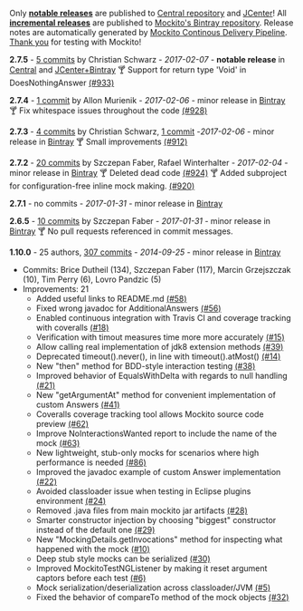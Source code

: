 Only **[notable releases](link)** are published to [Central repository](link) and [JCenter](link)!
All **[incremental releases](link)** are published to [Mockito's Bintray repository](link).
Release notes are automatically generated by [Mockito Continous Delivery Pipeline](https://github.com/mockito/mockito/wiki/Continuous-Delivery-Overview).
[Thank you](link) for testing with Mockito!

**2.7.5** - [5 commits](https://github.com/mockito/mockito/compare/v2.7.4...v2.7.5) by Christian Schwarz - *2017-02-07* - **notable release** in [Central](http://search.maven.org/#artifactdetails%7Corg.mockito%7Cmockito-core%7C2.7.5%7Cjar) and [JCenter+Bintray](https://bintray.com/mockito/maven/mockito/2.7.5)
:cocktail: Support for return type 'Void' in DoesNothingAnswer [(#933)](https://github.com/mockito/mockito/pull/933)

**2.7.4** - [1 commit](link) by Allon Murienik - *2017-02-06* - minor release in [Bintray](https://bintray.com/mockito/maven/mockito/2.7.5)
:cocktail: Fix whitespace issues throughout the code [(#928)](https://github.com/mockito/mockito/pull/928)

**2.7.3** - [4 commits](link) by Christian Schwarz, [1 commit](https://github.com/mockito/mockito/compare/v2.7.3...v2.7.4) -*2017-02-06* - minor release in [Bintray](https://bintray.com/mockito/maven/mockito/2.7.5)
:cocktail: Small improvements [(#912)](https://github.com/mockito/mockito/pull/912)

**2.7.2** - [20 commits](link) by Szczepan Faber, Rafael Winterhalter - *2017-02-04* - minor release in [Bintray](https://bintray.com/mockito/maven/mockito/2.7.5)
:cocktail: Deleted dead code [(#924)](https://github.com/mockito/mockito/pull/924)
:cocktail: Added subproject for configuration-free inline mock making. [(#920)](https://github.com/mockito/mockito/pull/920)

**2.7.1** - no commits - *2017-01-31* - minor release in [Bintray](https://bintray.com/mockito/maven/mockito/2.7.5)

**2.6.5** - [10 commits](link) by Szczepan Faber - *2017-01-31* - minor release in [Bintray](https://bintray.com/mockito/maven/mockito/2.7.5)
:cocktail: No pull requests referenced in commit messages.

**1.10.0** - 25 authors, [307 commits](link) - *2014-09-25* - minor release in [Bintray](https://bintray.com/mockito/maven/mockito/2.7.5)

* Commits: Brice Dutheil (134), Szczepan Faber (117), Marcin Grzejszczak (10), Tim Perry (6), Lovro Pandzic (5)
* Improvements: 21
  * Added useful links to README.md [(#58)](https://github.com/mockito/mockito/pull/58)
  * Fixed wrong javadoc for AdditionalAnswers [(#56)](https://github.com/mockito/mockito/pull/56)
  * Enabled continuous integration with Travis CI and coverage tracking with coveralls [(#18)](https://github.com/mockito/mockito/pull/18)
  * Verification with timout measures time more more accurately [(#15)](https://github.com/mockito/mockito/pull/15)
  * Allow calling real implementation of jdk8 extension methods [(#39)](https://github.com/mockito/mockito/pull/39)
  * Deprecated timeout().never(), in line with timeout().atMost() [(#14)](https://github.com/mockito/mockito/pull/14)
  * New "then" method for BDD-style interaction testing [(#38)](https://github.com/mockito/mockito/pull/38)
  * Improved behavior of EqualsWithDelta with regards to null handling [(#21)](https://github.com/mockito/mockito/pull/21)
  * New "getArgumentAt" method for convenient implementation of custom Answers [(#41)](https://github.com/mockito/mockito/pull/41)
  * Coveralls coverage tracking tool allows Mockito source code preview [(#62)](https://github.com/mockito/mockito/pull/62)
  * Improve NoInteractionsWanted report to include the name of the mock [(#63)](https://github.com/mockito/mockito/pull/63)
  * New lightweight, stub-only mocks for scenarios where high performance is needed [(#86)](https://github.com/mockito/mockito/issues/86)
  * Improved the javadoc example of custom Answer implementation [(#22)](https://github.com/mockito/mockito/pull/22)
  * Avoided classloader issue when testing in Eclipse plugins environment [(#24)](https://github.com/mockito/mockito/pull/24)
  * Removed .java files from main mockito jar artifacts [(#28)](https://github.com/mockito/mockito/pull/28)
  * Smarter constructor injection by choosing "biggest" constructor instead of the default one [(#29)](https://github.com/mockito/mockito/pull/29)
  * New "MockingDetails.getInvocations" method for inspecting what happened with the mock [(#10)](https://github.com/mockito/mockito/pull/10)
  * Deep stub style mocks can be serialized [(#30)](https://github.com/mockito/mockito/pull/30)
  * Improved MockitoTestNGListener by making it reset argument captors before each test [(#6)](https://github.com/mockito/mockito/pull/6)
  * Mock serialization/deserialization across classloader/JVM [(#5)](https://github.com/mockito/mockito/pull/5)
  * Fixed the behavior of compareTo method of the mock objects [(#32)](https://github.com/mockito/mockito/pull/32)